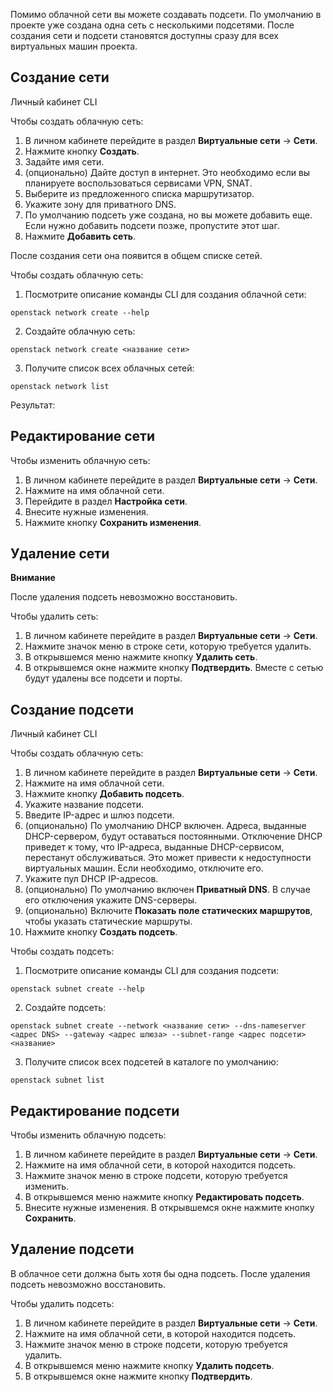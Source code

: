 Помимо облачной сети вы можете создавать подсети. По умолчанию в проекте уже создана одна сеть с несколькими подсетями. После создания сети и подсети становятся доступны сразу для всех виртуальных машин проекта.

## Создание сети

<tabs>
<tablist>
<tab>Личный кабинет</tab>
<tab>CLI</tab>
</tablist>
<tabpanel>

Чтобы создать облачную сеть:

1. В личном кабинете перейдите в раздел **Виртуальные сети** → **Сети**.
2. Нажмите кнопку **Создать**.
3. Задайте имя сети.
4. (опционально) Дайте доступ в интернет. Это необходимо если вы планируете воспользоваться сервисами VPN, SNAT.
5. Выберите из предложенного списка маршрутизатор.
6. Укажите зону для приватного DNS.
7. По умолчанию подсеть уже создана, но вы можете добавить еще. Если нужно добавить подсети позже, пропустите этот шаг.
8. Нажмите **Добавить сеть**.

После создания сети она появится в общем списке сетей.

</tabpanel>
<tabpanel>

Чтобы создать облачную сеть:

1. Посмотрите описание команды CLI для создания облачной сети:

```
openstack network create --help
```

2. Создайте облачную сеть:

```
openstack network create <название сети>
```

3. Получите список всех облачных сетей:

```
openstack network list
```

Результат:

</tabpanel>
</tabs>

## Редактирование сети

Чтобы изменить облачную сеть:

1. В личном кабинете перейдите в раздел **Виртуальные сети** → **Сети**.
2. Нажмите на имя облачной сети.
3. Перейдите в раздел **Настройка сети**.
4. Внесите нужные изменения.
5. Нажмите кнопку **Сохранить изменения**.

## Удаление сети

<warn>  

**Внимание**

После удаления подсеть невозможно восстановить.

</warn>

Чтобы удалить сеть:

1. В личном кабинете перейдите в раздел **Виртуальные сети** → **Сети**.
2. Нажмите значок меню в строке сети, которую требуется удалить.
3. В открывшемся меню нажмите кнопку **Удалить сеть**.
4. В открывшемся окне нажмите кнопку **Подтвердить**. Вместе с сетью будут удалены все подсети и порты.

## Создание подсети

<tabs>
<tablist>
<tab>Личный кабинет</tab>
<tab>CLI</tab>
</tablist>
<tabpanel>

Чтобы создать облачную сеть:

1. В личном кабинете перейдите в раздел **Виртуальные сети** → **Сети**.
2. Нажмите на имя облачной сети.
2. Нажмите кнопку **Добавить подсеть**.
3. Укажите название подсети.
4. Введите IP-адрес и шлюз подсети.
5. (опционально) По умолчанию DHCP включен. Адреса, выданные DHCP-сервером, будут оставаться постоянными. Отключение DHCP приведет к тому, что IP-адреса, выданные DHCP-сервисом, перестанут обслуживаться. Это может привести к недоступности виртуальных машин. Если необходимо, отключите его.
6. Укажите пул DHCP IP-адресов.
7. (опционально) По умолчанию включен **Приватный DNS**. В случае его отключения укажите DNS-серверы.
8. (опционально) Включите **Показать поле статических маршрутов**, чтобы указать статические маршруты.
9. Нажмите кнопку **Создать подсеть**.

</tabpanel>
<tabpanel>

Чтобы создать подсеть:

1. Посмотрите описание команды CLI для создания подсети:

```
openstack subnet create --help
```

2. Создайте подсеть:

```
openstack subnet create --network <название сети> --dns-nameserver <адрес DNS> --gateway <адрес шлюза> --subnet-range <адрес подсети> <название>
```

3. Получите список всех подсетей в каталоге по умолчанию:

```
openstack subnet list
```

</tabpanel>
</tabs>

## Редактирование подсети

Чтобы изменить облачную подсеть:

1. В личном кабинете перейдите в раздел **Виртуальные сети** → **Сети**.
2. Нажмите на имя облачной сети, в которой находится подсеть.
3. Нажмите значок меню в строке подсети, которую требуется изменить.
4. В открывшемся меню нажмите кнопку **Редактировать подсеть**.
5. Внесите нужные изменения.
В открывшемся окне нажмите кнопку **Сохранить**.

## Удаление подсети

<warn>  

В облачное сети должна быть хотя бы одна подсеть.
После удаления подсеть невозможно восстановить.

</warn>

Чтобы удалить подсеть:

1. В личном кабинете перейдите в раздел **Виртуальные сети** → **Сети**.
2. Нажмите на имя облачной сети, в которой находится подсеть.
3. Нажмите значок меню в строке подсети, которую требуется удалить.
4. В открывшемся меню нажмите кнопку **Удалить подсеть**.
5. В открывшемся окне нажмите кнопку **Подтвердить**.
